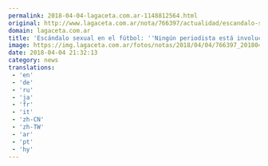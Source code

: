 ```yaml
---
permalink: 2018-04-04-lagaceta.com.ar-1148812564.html
original: http://www.lagaceta.com.ar/nota/766397/actualidad/escandalo-sexual-futbol-ningun-periodista-esta-involucrado-esta-investigacion.html
domain: lagaceta.com.ar
title: 'Escándalo sexual en el fútbol: ''Ningún periodista está involucrado en esta investigación'''
image: https://img.lagaceta.com.ar/fotos/notas/2018/04/04/766397_20180404181611.jpg
date: 2018-04-04 21:32:13
category: news
translations: 
 - 'en'
 - 'de'
 - 'ru'
 - 'ja'
 - 'fr'
 - 'it'
 - 'zh-CN'
 - 'zh-TW'
 - 'ar'
 - 'pt'
 - 'hy'
---
```


